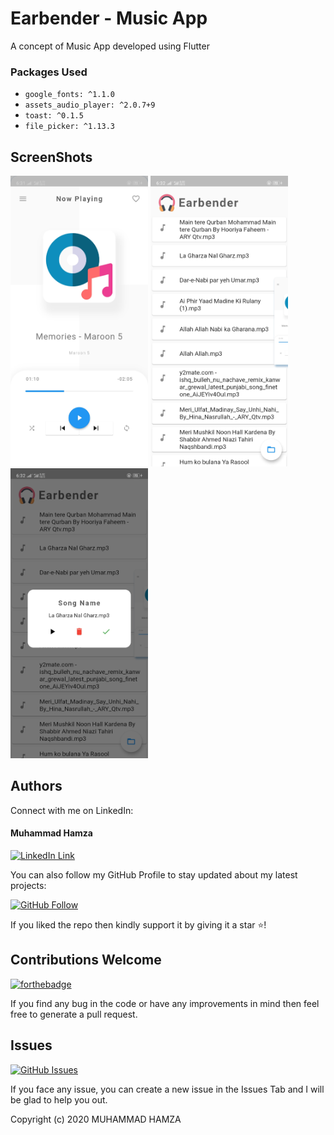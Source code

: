 # Earbender - Music App

A concept of Music App developed using Flutter

### Packages Used

- ```google_fonts: ^1.1.0```
- ```assets_audio_player: ^2.0.7+9```
- ```toast: ^0.1.5```
- ```file_picker: ^1.13.3```

## ScreenShots
<img src="SS/home.jpg" width=220>  <img src="SS/playlist.jpg" width=220>  <img src="SS/box.jpg" width=220>

## Authors
Connect with me on LinkedIn:

#### Muhammad Hamza
[![LinkedIn Link](https://img.shields.io/badge/Connect-Hamza-blue.svg?logo=linkedin&longCache=true&style=social&label=Connect
)](https://www.linkedin.com/in/m-hamzashakeel)

You can also follow my GitHub Profile to stay updated about my latest projects:

[![GitHub Follow](https://img.shields.io/badge/Connect-Hamza-blue.svg?logo=Github&longCache=true&style=social&label=Follow)](https://github.com/m-hamzashakeel)

If you liked the repo then kindly support it by giving it a star ⭐!

## Contributions Welcome
[![forthebadge](https://forthebadge.com/images/badges/built-with-love.svg)](#)

If you find any bug in the code or have any improvements in mind then feel free to generate a pull request.

## Issues
[![GitHub Issues](https://img.shields.io/github/issues/saadhaxxan/Car_Game_Python_Pygame.svg?style=flat&label=Issues&maxAge=2592000)](https://www.github.com/m-hamzashakeel/Earbender_Music_App/issues)

If you face any issue, you can create a new issue in the Issues Tab and I will be glad to help you out.

Copyright (c) 2020 MUHAMMAD HAMZA